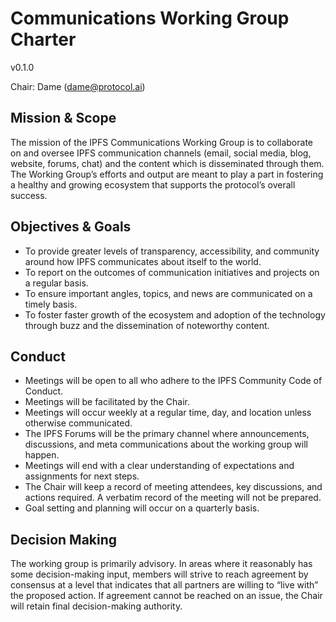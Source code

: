 # Communications Working Group Charter
v0.1.0

Chair: Dame (dame@protocol.ai)

## Mission & Scope

The mission of the IPFS Communications Working Group is to collaborate on and oversee IPFS communication channels (email, social media, blog, website, forums, chat) and the content which is disseminated through them. The Working Group’s efforts and output are meant to play a part in fostering a healthy and growing ecosystem that supports the protocol’s overall success. 

## Objectives & Goals
- To provide greater levels of transparency, accessibility, and community around how IPFS communicates about itself to the world.
- To report on the outcomes of communication initiatives and projects on a regular basis.
- To ensure important angles, topics, and news are communicated on a timely basis.
- To foster faster growth of the ecosystem and adoption of the technology through buzz and the dissemination of noteworthy content.

## Conduct
- Meetings will be open to all who adhere to the IPFS Community Code of Conduct.
- Meetings will be facilitated by the Chair.
- Meetings will occur weekly at a regular time, day, and location unless otherwise communicated.
- The IPFS Forums will be the primary channel where announcements, discussions, and meta communications about the working group will happen.
- Meetings will end with a clear understanding of expectations and assignments for next steps.
- The Chair will keep a record of meeting attendees, key discussions, and actions required. A verbatim record of the meeting will not be prepared.
- Goal setting and planning will occur on a quarterly basis.

## Decision Making
The working group is primarily advisory. In areas where it reasonably has some decision-making input, members will strive to reach agreement by consensus at a level that indicates that all partners are willing to “live with” the proposed action. If agreement cannot be reached on an issue, the Chair will retain final decision-making authority.

